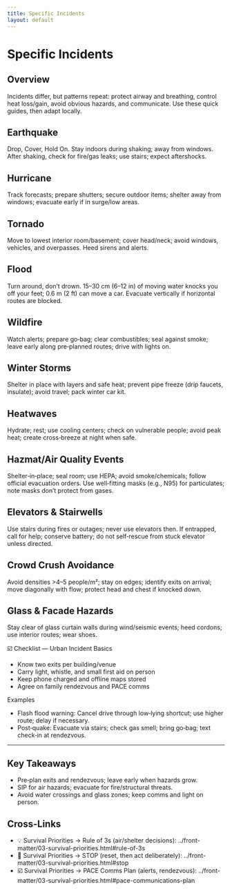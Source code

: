 ```yaml
---
title: Specific Incidents
layout: default
---
```


# Specific Incidents

## Overview
Incidents differ, but patterns repeat: protect airway and breathing, control heat loss/gain, avoid obvious hazards, and communicate. Use these quick guides, then adapt locally.

## Earthquake
Drop, Cover, Hold On. Stay indoors during shaking; away from windows. After shaking, check for fire/gas leaks; use stairs; expect aftershocks.

## Hurricane
Track forecasts; prepare shutters; secure outdoor items; shelter away from windows; evacuate early if in surge/low areas.

## Tornado
Move to lowest interior room/basement; cover head/neck; avoid windows, vehicles, and overpasses. Heed sirens and alerts.

## Flood
Turn around, don’t drown. 15–30 cm (6–12 in) of moving water knocks you off your feet; 0.6 m (2 ft) can move a car. Evacuate vertically if horizontal routes are blocked.

## Wildfire
Watch alerts; prepare go‑bag; clear combustibles; seal against smoke; leave early along pre‑planned routes; drive with lights on.

## Winter Storms
Shelter in place with layers and safe heat; prevent pipe freeze (drip faucets, insulate); avoid travel; pack winter car kit.

## Heatwaves
Hydrate; rest; use cooling centers; check on vulnerable people; avoid peak heat; create cross‑breeze at night when safe.

## Hazmat/Air Quality Events
Shelter‑in‑place; seal room; use HEPA; avoid smoke/chemicals; follow official evacuation orders. Use well‑fitting masks (e.g., N95) for particulates; note masks don’t protect from gases.

## Elevators & Stairwells
Use stairs during fires or outages; never use elevators then. If entrapped, call for help; conserve battery; do not self‑rescue from stuck elevator unless directed.

## Crowd Crush Avoidance
Avoid densities >4–5 people/m²; stay on edges; identify exits on arrival; move diagonally with flow; protect head and chest if knocked down.

## Glass & Facade Hazards
Stay clear of glass curtain walls during wind/seismic events; heed cordons; use interior routes; wear shoes.

☑️ Checklist — Urban Incident Basics
- Know two exits per building/venue
- Carry light, whistle, and small first aid on person
- Keep phone charged and offline maps stored
- Agree on family rendezvous and PACE comms

Examples
- Flash flood warning: Cancel drive through low‑lying shortcut; use higher route; delay if necessary.
- Post‑quake: Evacuate via stairs; check gas smell; bring go‑bag; text check‑in at rendezvous.

---

## Key Takeaways
- Pre‑plan exits and rendezvous; leave early when hazards grow.
- SIP for air hazards; evacuate for fire/structural threats.
- Avoid water crossings and glass zones; keep comms and light on person.

## Cross-Links
- 💡 Survival Priorities → Rule of 3s (air/shelter decisions): ../front-matter/03-survival-priorities.html#rule-of-3s
- 📝 Survival Priorities → STOP (reset, then act deliberately): ../front-matter/03-survival-priorities.html#stop
- ☑️ Survival Priorities → PACE Comms Plan (alerts, rendezvous): ../front-matter/03-survival-priorities.html#pace-communications-plan
